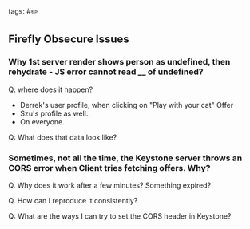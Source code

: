 tags: #✏️

## Firefly Obsecure Issues
### Why 1st server render shows person as undefined, then rehydrate - JS error cannot read __ of undefined?
Q: where does it happen?
- Derrek's user profile, when clicking on "Play with your cat" Offer
- Szu's profile as well..
- On everyone.

Q: What does that data look like?



### Sometimes, not all the time, the Keystone server throws an CORS error when Client tries fetching offers. Why?
Q. Why does it work after a few minutes? Something expired?

Q. How can I reproduce it consistently?

Q: What are the ways I can try to set the CORS header in Keystone? 

